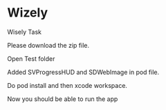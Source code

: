 # Wizely
Wisely Task

Please download the zip file.

Open Test folder 

Added SVProgressHUD and SDWebImage in pod file.

Do pod install and then xcode workspace.

Now you should be able to run the app

